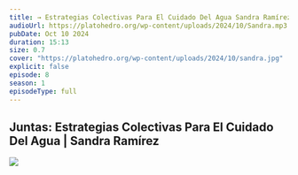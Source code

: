 ```yaml
---
title: → Estrategias Colectivas Para El Cuidado Del Agua Sandra Ramírez
audioUrl: https://platohedro.org/wp-content/uploads/2024/10/Sandra.mp3
pubDate: Oct 10 2024
duration: 15:13
size: 0.7
cover: "https://platohedro.org/wp-content/uploads/2024/10/sandra.jpg"
explicit: false
episode: 8
season: 1
episodeType: full
---
```



## Juntas: Estrategias Colectivas Para El Cuidado Del Agua | Sandra Ramírez

![](https://platohedro.org/wp-content/uploads/2024/10/sandra.jpg)
